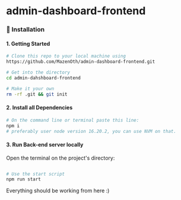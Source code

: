 # admin-dashboard-frontend

### :dvd: Installation

#### 1. Getting Started

``` sh
# Clone this repo to your local machine using
https://github.com/MazenOth/admin-dashboard-frontend.git

# Get into the directory 
cd admin-dahshboard-frontend

# Make it your own
rm -rf .git && git init
```

#### 2. Install all Dependencies
```sh
# On the command line or terminal paste this line:
npm i
# preferably user node version 16.20.2, you can use NVM on that.
```

#### 3. Run Back-end server locally 

Open the terminal on the project's directory:

``` sh

# Use the start script
npm run start

```

Everything should be working from here :)
